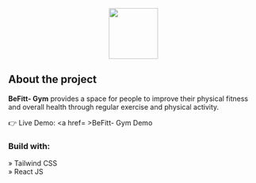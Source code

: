 <div align='center'><img src='https://static.vecteezy.com/system/resources/previews/000/595/983/original/vector-object-and-icons-for-sport-label-gym-badge-fitness-logo-design.jpg' width="99" height="103"/></div>

<h2>About the project</h2>

  <p><b>BeFitt- Gym</b> provides a space for people to improve their physical fitness and overall health through regular exercise and physical activity.</p>

👉 Live Demo: <a href= >BeFitt- Gym Demo</a>

<h3>Build with:</h3>

» Tailwind CSS <br>
» React JS